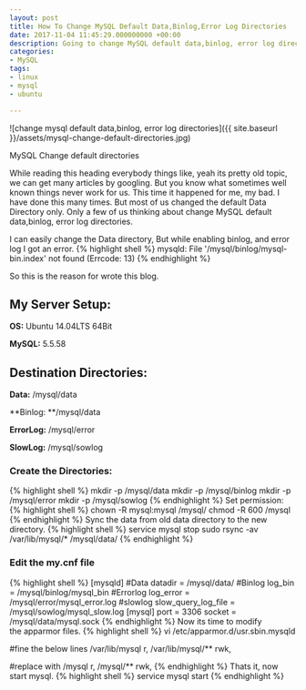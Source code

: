 ```yaml
---
layout: post
title: How To Change MySQL Default Data,Binlog,Error Log Directories
date: 2017-11-04 11:45:29.000000000 +00:00
description: Going to change MySQL default data,binlog, error log directories and slow log directories, then this is the please to take a look for few minutes.
categories:
- MySQL
tags:
- linux
- mysql
- ubuntu

---
```

![change mysql default data,binlog, error log directories]({{ site.baseurl }}/assets/mysql-change-default-directories.jpg)

MySQL Change default directories

While reading this heading everybody things like, yeah its pretty old topic, we can get many articles by googling. But you know what sometimes well known things never work for us. This time it happened for me, my bad. I have done this many times. But most of us changed the default Data Directory only. Only a few of us thinking about change MySQL default data,binlog, error log directories.

I can easily change the Data directory, But while enabling binlog, and error log I got an error.
{% highlight shell %}
mysqld: File '/mysql/binlog/mysql-bin.index' not found (Errcode: 13)
{% endhighlight %}

So this is the reason for wrote this blog.

My Server Setup:
----------------

**OS:** Ubuntu 14.04LTS 64Bit

**MySQL:** 5.5.58

Destination Directories:
------------------------

**Data:** /mysql/data

**Binlog: **/mysql/data

**ErrorLog:** /mysql/error

**SlowLog:** /mysql/sowlog

### Create the Directories:
{% highlight shell %}
mkdir -p /mysql/data
mkdir -p /mysql/binlog
mkdir -p /mysql/error
mkdir -p /mysql/sowlog
{% endhighlight %}
Set permission:
{% highlight shell %}
chown -R mysql:mysql /mysql/
chmod -R 600 /mysql
{% endhighlight %}
Sync the data from old data directory to the new directory.
{% highlight shell %}
service mysql stop
sudo rsync -av /var/lib/mysql/* /mysql/data/
{% endhighlight %}
### Edit the my.cnf file
{% highlight shell %}
[mysqld]
#Data
datadir = /mysql/data/
#Binlog
log_bin = /mysql/binlog/mysql_bin
#Errorlog
log_error = /mysql/error/mysql_error.log
#slowlog
slow_query_log_file = /mysql/sowlog/mysql_slow.log
[mysql]
port = 3306
socket = /mysql/data/mysql.sock
{% endhighlight %}
Now its time to modify the apparmor files.
{% highlight shell %}
vi /etc/apparmor.d/usr.sbin.mysqld

#fine the below lines
/var/lib/mysql r,
/var/lib/mysql/** rwk,

#replace with
/mysql r,
/mysql/** rwk,
{% endhighlight %}
Thats it, now start mysql.
{% highlight shell %}
service mysql start
{% endhighlight %}